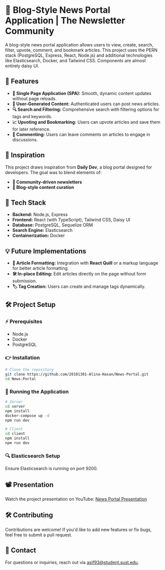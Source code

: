 # 📰 Blog-Style News Portal Application | The Newsletter Community

A blog-style news portal application allows users to view, create, search, filter, upvote, comment, and bookmark articles. This project uses the PERN stack (PostgreSQL, Express, React, Node.js) and additional technologies like Elasticsearch, Docker, and Tailwind CSS. Components are almost entirely daisy UI.

## 🔧 Features

- **🔄 Single Page Application (SPA):** Smooth, dynamic content updates without page reloads.
- **🔑 User-Generated Content:** Authenticated users can post news articles.
- **🔍 Search and Filtering:** Comprehensive search with filtering options for tags and keywords.
- **📈 Upvoting and Bookmarking:** Users can upvote articles and save them for later reference.
- **💬 Commenting:** Users can leave comments on articles to engage in discussions.

## 🚀 Inspiration

This project draws inspiration from **Daily Dev**, a blog portal designed for developers. The goal was to blend elements of:

- **📢 Community-driven newsletters**
- **📳 Blog-style content curation**

## 🤖 Tech Stack

- **Backend:** Node.js, Express
- **Frontend:** React (with TypeScript), Tailwind CSS, Daisy UI
- **Database:** PostgreSQL, Sequelize ORM
- **Search Engine:** Elasticsearch
- **Containerization:** Docker

## 💡 Future Implementations

- **🔖 Article Formatting:** Integration with **React Quill** or a markup language for better article formatting.
- **🛠️ In-place Editing:** Edit articles directly on the page without form submission.
- **🏷️ Tag Creation:** Users can create and manage tags dynamically.

## 🛠️ Project Setup

### ⚡ Prerequisites

- Node.js
- Docker
- PostgreSQL

### 👉 Installation

```bash
# Clone the repository
git clone https://github.com/20101301-Alina-Hasan/News-Portal.git
cd News-Portal
```

### 🌟 Running the Application

```bash
# Server
cd server
npm install
docker-compose up -d
npm run dev

# Client
cd client
npm install
npm run dev
```

### 🔍 Elasticsearch Setup

Ensure Elasticsearch is running on port 9200.

## 📽️ Presentation

Watch the project presentation on YouTube: [News Portal Presentation](https://youtu.be/uZi9OCXpl5o)

## 🛠️ Contributing

Contributions are welcome! If you'd like to add new features or fix bugs, feel free to submit a pull request.

## 📧 Contact

For questions or inquiries, reach out via [asif93@student.sust.edu](mailto:alina.aman.hasan@gmail.com).
